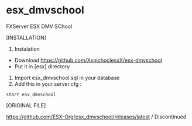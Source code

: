 # esx_dmvschool
FXServer ESX DMV SChool

[INSTALLATION]

1) Instalation

- Download https://github.com/XxpichoclesxX/esx-dmvschool
- Put it in [esx] directory


1) Import esx_dmvschool.sql in your database
2) Add this in your server.cfg :

```
start esx_dmvschool
```


[ORIGINAL FILE]

https://github.com/ESX-Org/esx_dmvschool/releases/latest / Discontinued
